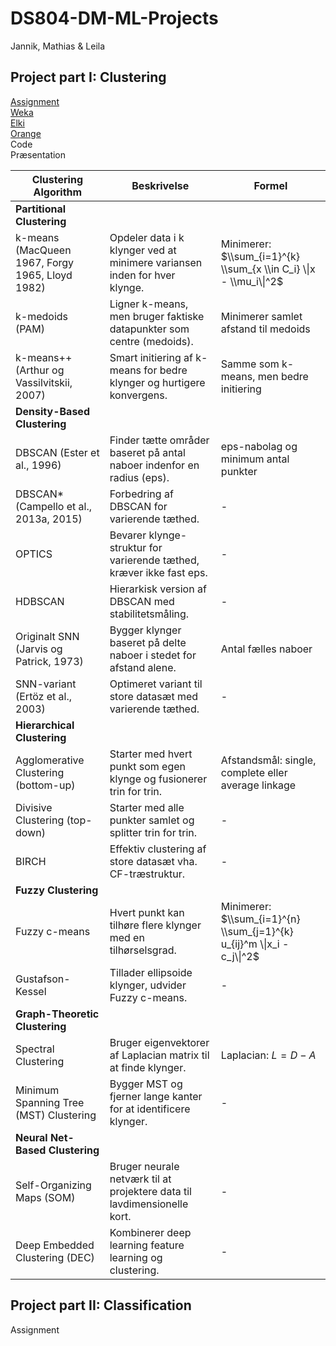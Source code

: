 # DS804-DM-ML-Projects
Jannik, Mathias & Leila

## Project part I: Clustering
<a href="assignment/exercise11-project1.pdf" target="_blank">Assignment</a> <br>
<a href="clustering-with-weka.md" target="_blank">Weka</a> <br>
<a href="clustering-with-elki.md" target="_blank">Elki</a> <br>
<a href="clustering-with-orange.md" target="_blank">Orange</a> <br>
Code <br>
Præsentation <br>

| Clustering Algorithm | Beskrivelse | Formel |
|---|---|---|
| **Partitional Clustering** |  |  |
| k-means (MacQueen 1967, Forgy 1965, Lloyd 1982) | Opdeler data i k klynger ved at minimere variansen inden for hver klynge. | Minimerer: $\\sum_{i=1}^{k} \\sum_{x \\in C_i} \\|x - \\mu_i\\|^2$ |
| k-medoids (PAM) | Ligner k-means, men bruger faktiske datapunkter som centre (medoids). | Minimerer samlet afstand til medoids |
| k-means++ (Arthur og Vassilvitskii, 2007) | Smart initiering af k-means for bedre klynger og hurtigere konvergens. | Samme som k-means, men bedre initiering |
| **Density-Based Clustering** |  |  |
| DBSCAN (Ester et al., 1996) | Finder tætte områder baseret på antal naboer indenfor en radius (eps). | eps-nabolag og minimum antal punkter |
| DBSCAN* (Campello et al., 2013a, 2015) | Forbedring af DBSCAN for varierende tæthed. | - |
| OPTICS | Bevarer klynge-struktur for varierende tæthed, kræver ikke fast eps. | - |
| HDBSCAN | Hierarkisk version af DBSCAN med stabilitetsmåling. | - |
| Originalt SNN (Jarvis og Patrick, 1973) | Bygger klynger baseret på delte naboer i stedet for afstand alene. | Antal fælles naboer |
| SNN-variant (Ertöz et al., 2003) | Optimeret variant til store datasæt med varierende tæthed. | - |
| **Hierarchical Clustering** |  |  |
| Agglomerative Clustering (bottom-up) | Starter med hvert punkt som egen klynge og fusionerer trin for trin. | Afstandsmål: single, complete eller average linkage |
| Divisive Clustering (top-down) | Starter med alle punkter samlet og splitter trin for trin. | - |
| BIRCH | Effektiv clustering af store datasæt vha. CF-træstruktur. | - |
| **Fuzzy Clustering** |  |  |
| Fuzzy c-means | Hvert punkt kan tilhøre flere klynger med en tilhørselsgrad. | Minimerer: $\\sum_{i=1}^{n} \\sum_{j=1}^{k} u_{ij}^m \\|x_i - c_j\\|^2$ |
| Gustafson-Kessel | Tillader ellipsoide klynger, udvider Fuzzy c-means. | - |
| **Graph-Theoretic Clustering** |  |  |
| Spectral Clustering | Bruger eigenvektorer af Laplacian matrix til at finde klynger. | Laplacian: $L = D - A$ |
| Minimum Spanning Tree (MST) Clustering | Bygger MST og fjerner lange kanter for at identificere klynger. | - |
| **Neural Net-Based Clustering** |  |  |
| Self-Organizing Maps (SOM) | Bruger neurale netværk til at projektere data til lavdimensionelle kort. | - |
| Deep Embedded Clustering (DEC) | Kombinerer deep learning feature learning og clustering. | - |







## Project part II: Classification
Assignment <br>